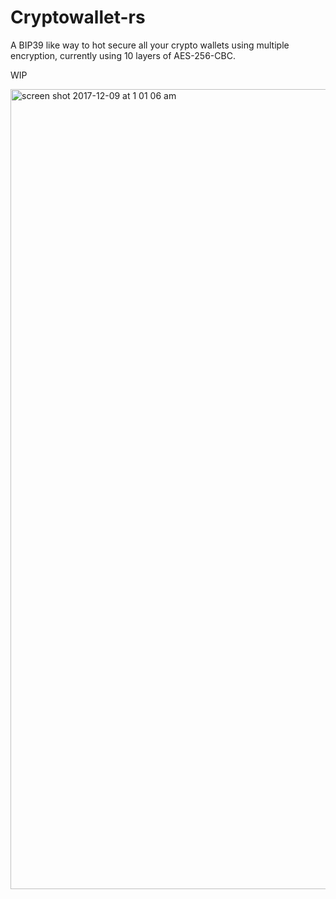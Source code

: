 # Cryptowallet-rs

A BIP39 like way to hot secure all your crypto wallets using multiple
encryption, currently using 10 layers of AES-256-CBC.

WIP

<img width="1280" alt="screen shot 2017-12-09 at 1 01 06 am" src="https://user-images.githubusercontent.com/7084995/33792987-ce696548-dc7c-11e7-86fd-3495456ab2db.png">
